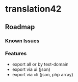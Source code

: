 # translation42

## Roadmap


### Known Issues


### Features

- export all or by text-domain
- export via ui (json)
- export via cli (json, php array)